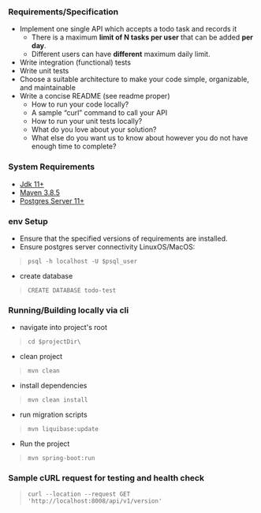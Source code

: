 ### Requirements/Specification

- Implement one single API which accepts a todo task and records it
  - There is a maximum **limit of N tasks per user** that can be added **per day**.
  - Different users can have **different** maximum daily limit.
- Write integration (functional) tests
- Write unit tests
- Choose a suitable architecture to make your code simple, organizable, and maintainable
- Write a concise README (see readme proper)
  - How to run your code locally? 
  - A sample “curl” command to call your API
  - How to run your unit tests locally?
  - What do you love about your solution?
  - What else do you want us to know about however you do not have enough time to complete?

### System Requirements
 * [Jdk 11+](https://www.oracle.com/ph/java/technologies/javase/jdk11-archive-downloads.html)
 * [Maven 3.8.5](https://maven.apache.org/download.cgi)
 * [Postgres Server 11+](https://www.postgresql.org/download/)
 
 
 ### env Setup
* Ensure that the specified versions of requirements are installed.
* Ensure postgres server connectivity
LinuxOS/MacOS:
> `psql -h localhost -U $psql_user`
* create database
> `CREATE DATABASE todo-test`

### Running/Building locally via cli
* navigate into project's root 
> `cd $projectDir\`
* clean project
> `mvn clean`
* install dependencies 
> `mvn clean install` 
* run migration scripts
> `mvn liquibase:update`
* Run the project
> `mvn spring-boot:run`

### Sample cURL request for testing and health check
> `curl --location --request GET 'http://localhost:8008/api/v1/version'`
